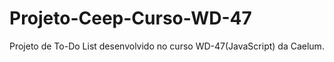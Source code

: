 # Projeto-Ceep-Curso-WD-47
Projeto de To-Do List desenvolvido no curso WD-47(JavaScript) da Caelum.
